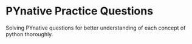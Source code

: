 # PYnative Practice Questions
Solving PYnative questions for better understanding of each concept of python thoroughly.
